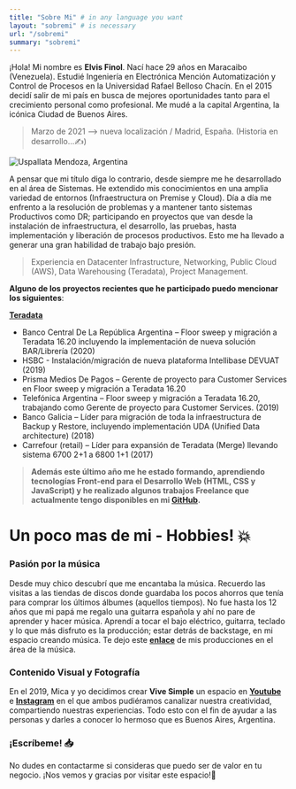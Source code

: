 ```yaml
---
title: "Sobre Mi" # in any language you want
layout: "sobremi" # is necessary
url: "/sobremi"
summary: "sobremi"
---
```


¡Hola! Mi nombre es **Elvis Finol**. Nací hace 29 años en Maracaibo (Venezuela). Estudié Ingeniería en Electrónica Mención Automatización y Control de Procesos en la Universidad Rafael Belloso Chacín. En el 2015 decidí salir de mi país en busca de mejores oportunidades tanto para el crecimiento personal como profesional. Me mudé a la capital Argentina, la icónica Ciudad de Buenos Aires.

> Marzo de 2021 --> nueva localización / Madrid, España. (Historia en desarrollo...✍️)

![Uspallata Mendoza, Argentina](https://paper-attachments.dropbox.com/s_AE1CE61074E27361AD465877CDA1B977F9847EF3F1ECFDFA4299DCE603938A56_1612554419208_photo_2021-02-05+12.21.04.jpeg)

A pensar que mi título diga lo contrario, desde siempre me he desarrollado en al área de Sistemas. He extendido mis conocimientos en una amplia variedad de entornos (Infraestructura on Premise y Cloud). Día a día me enfrento a la resolución de problemas y a mantener tanto sistemas Productivos como DR; participando en proyectos que van desde la instalación de infraestructura, el desarrollo, las pruebas, hasta implementación y liberación de procesos productivos. Esto me ha llevado a generar una gran habilidad de trabajo bajo presión.

> Experiencia en Datacenter Infrastructure, Networking, Public Cloud (AWS), Data Warehousing (Teradata), Project Management.

**Alguno de los proyectos recientes que he participado puedo mencionar los siguientes**:

[**Teradata**](https://www.teradata.com/)

- Banco Central De La República Argentina – Floor sweep y migración a Teradata 16.20 incluyendo la implementación de nueva solución BAR/Librería (2020)
- HSBC - Instalación/migración de nueva plataforma Intellibase DEVUAT (2019)
- Prisma Medios De Pagos – Gerente de proyecto para Customer Services en Floor sweep y migración a Teradata 16.20
- Telefónica Argentina – Floor sweep y migración a Teradata 16.20, trabajando como Gerente de proyecto para Customer Services. (2019)
- Banco Galicia – Líder para migración de toda la infraestructura de Backup y Restore, incluyendo implementación UDA (Unified Data architecture) (2018)
- Carrefour (retail) – Líder para expansión de Teradata (Merge) llevando sistema 6700 2+1 a 6800 1+1 (2017)

> **Además este último año me he estado formando, aprendiendo tecnologías Front-end para el Desarrollo Web (HTML, CSS y JavaScript) y he realizado algunos trabajos Freelance que actualmente tengo disponibles en mi [GitHub](https://github.com/elvisfinol).**

# Un poco mas de mi - Hobbies! 💥

### Pasión por la música

Desde muy chico descubrí que me encantaba la música. Recuerdo las visitas a las tiendas de discos donde guardaba los pocos ahorros que tenía para comprar los últimos álbumes (aquellos tiempos). No fue hasta los 12 años que mi papá me regalo una guitarra española y ahí no pare de aprender y hacer música. Aprendí a tocar el bajo eléctrico, guitarra, teclado y lo que más disfruto es la producción; estar detrás de backstage, en mi espacio creando música. Te dejo este [**enlace**](https://open.spotify.com/artist/1aBF34ZnXc9SHwvx0Rc0qK?si=dcVQPYUgTPeUG4TfR1ylqw) de mis producciones en el área de la música. 

### Contenido Visual y Fotografía

En el 2019, Mica y yo decidimos crear **Vive Simple** un espacio en [**Youtube**](https://www.youtube.com/c/ViveSimple/featured) e [**Instagram**](https://www.instagram.com/info.vivesimple/) en el que ambos pudiéramos canalizar nuestra creatividad, compartiendo nuestras experiencias. Todo esto con el fin de ayudar a las personas y darles a conocer lo hermoso que es Buenos Aires, Argentina. 

### ¡Escríbeme! 📥

No dudes en contactarme si consideras que puedo ser de valor en tu negocio. ¡Nos vemos y gracias por visitar este espacio!👋
